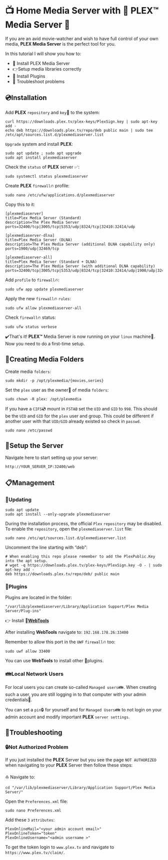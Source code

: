 # :tv: Home Media Server with :vhs: PLEX:tm: Media Server :movie_camera:

If you are an avid movie-watcher and wish to have full control of your own media,
**PLEX Media Server** is the perfect tool for you. 

In this tutorial I will show you how to:
* :metal: Install PLEX Media Server
* :point_right:Setup media libraries correctly
* :clap: Install Plugins
* :pray: Troubleshoot problems



## :cd:Installation

Add **PLEX** `repository` and `key`:key: to the system:
```
curl https://downloads.plex.tv/plex-keys/PlexSign.key | sudo apt-key add -
echo deb https://downloads.plex.tv/repo/deb public main | sudo tee /etc/apt/sources.list.d/plexmediaserver.list
```

`Upgrade` system and install **PLEX**:
```
sudo apt update ; sudo apt upgrade
sudo apt install plexmediaserver
```

Check the `status` of **PLEX** server :white_check_mark::
```
sudo systemctl status plexmediaserver
```

Create **PLEX** `firewall`:fire: profile:
```
sudo nano /etc/ufw/applications.d/plexmediaserver
```

Copy this to it:
```
[plexmediaserver]
title=Plex Media Server (Standard)
description=The Plex Media Server
ports=32400/tcp|3005/tcp|5353/udp|8324/tcp|32410:32414/udp

[plexmediaserver-dlna]
title=Plex Media Server (DLNA)
description=The Plex Media Server (additional DLNA capability only)
ports=1900/udp|32469/tcp

[plexmediaserver-all]
title=Plex Media Server (Standard + DLNA)
description=The Plex Media Server (with additional DLNA capability)
ports=32400/tcp|3005/tcp|5353/udp|8324/tcp|32410:32414/udp|1900/udp|32469/tcp
```

Add `profile` to `firewall`:fire::
```
sudo ufw app update plexmediaserver
```

Apply the new `firewall`:fire: `rules`:
```
sudo ufw allow plexmediaserver-all
```

Check `firewall`:fire: status:
```
sudo ufw status verbose
```

:heavy_check_mark:That's it! **PLEX:tm:** Media Server is now running on your `linux` machine:tada:. 
Now you need to do a first-time setup.

## :file_folder:Creating Media Folders

Create media `folders`:
```
sudo mkdir -p /opt/plexmedia/{movies,series}  
```

Set the `plex` user as the owner:key: of media `folders`:
```
sudo chown -R plex: /opt/plexmedia
```
If you have a `CIFS`:cd: mount in `FSTAB` set the `UID` and `GID` to `998`. This should be the `UID` and `GID` for the `plex` user and group. This could be different if another user with that `UID/GID` already existed so check in `passwd`.
```
sudo nano /etc/passwd
```


## :dvd:Setup the Server

Navigate here to start setting up your server: 

`http://YOUR_SERVER_IP:32400/web`

## :clipboard:Management

### :date:Updating
```
sudo apt update
sudo apt install --only-upgrade plexmediaserver
```

During the installation process, the official `Plex` `repository` may be disabled. 
To enable the `repository`, open the `plexmediaserver.list` file:
```
sudo nano /etc/apt/sources.list.d/plexmediaserver.list
```
Uncomment the line starting with “deb”:
```
# When enabling this repo please remember to add the PlexPublic.Key into the apt setup.
# wget -q https://downloads.plex.tv/plex-keys/PlexSign.key -O - | sudo apt-key add -
deb https://downloads.plex.tv/repo/deb/ public main
```

### :electric_plug:Plugins

Plugins are located in the folder:
```
"/var/lib/plexmediaserver/Library/Application Support/Plex Media Server/Plug-ins"
```

:point_right: Install :link:[**WebTools**](https://github.com/ukdtom/WebTools.bundle)

After installing **WebTools** navigate to:
`192.168.178.26:33400`

Remember to allow this port in the `UWF` `firewall`:fire: too:
```
sudo uwf allow 33400
```
You can use **WebTools** to install other :electric_plug:plugins.

### :family:Local Network Users

For local users you can create so-called `Managed users`:family:.
When creating such a user, you are still logging in to that computer 
with your admin credentials:key:.

You can set a `pin`:lock: for yourself and for `Managed Users`:family: 
to not login on your admin account and modify important **PLEX** `server settings`.

## :wrench:Troubleshooting

### :lock:Not Authorized Problem

If you just installed the **PLEX** Server but you see the page `NOT AUTHORIZED` when navigating to your **PLEX** Server then follow these steps:


:sailboat: Navigate to: 
```
cd "/var/lib/plexmediaserver/Library/Application Support/Plex Media Server/"
```

Open the `Preferences.xml` file:
```
sudo nano Preferences.xml 
```
Add these `3` `attributes`: 
```
PlexOnlineMail="<your admin account email>" 
PlexOnlineToken="token"   
PlexOnlineUsername="<admin username >" 
```

To get the token login to `www.plex.tv` and navigate to `https://www.plex.tv/claim/`.
